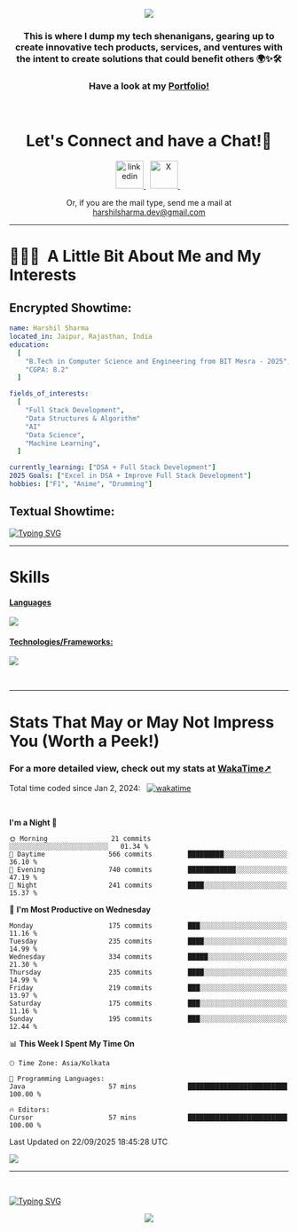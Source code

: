 <p align="center">
  <img src="https://capsule-render.vercel.app/api?type=waving&color=0:000000,100:ec1515&height=140&section=header&animation=fadeIn&text=Hello!&fontColor=ffffff&fontAlignY=34"/>
</p>

<h3 align="center">
This is where I dump my tech shenanigans, gearing up to create innovative tech products, services, and ventures with the intent to create solutions that could benefit others 🌍✨🛠️
</h3>

<h3 align="center">
<a target="blank">Have a look at my <a href="https://harshilshrma.com">Portfolio!</a>
</h3>



<br>

<h1 align="center">
  Let's Connect and have a Chat!💬
</h1>

<p align="center">
<a href="https://www.linkedin.com/in/harshilshrma/">
  <img src="https://user-images.githubusercontent.com/46517096/166973395-19676cd8-f8ec-4abf-83ff-da8243505b82.png" alt="linkedin" height="50">
</a>
&nbsp;
<a href="https://twitter.com/harshilshrma">
  <img src="https://user-images.githubusercontent.com/46517096/166974271-91dfa250-d70b-4cb9-8707-f1bda1b708c3.png" alt="X" height="50">
</a>
&nbsp;
</p>

<p align="center">
<a>Or, if you are the mail type, send me a mail at <a href="mailto:harshilsharma.dev@gmail.com">harshilsharma.dev@gmail.com</a>
</p>

---

<h1> 👨🏻‍💻 &nbsp;A Little Bit About Me and My Interests</h1>

<h2>Encrypted Showtime:</h2>

```yaml
name: Harshil Sharma
located_in: Jaipur, Rajasthan, India
education:
  [
    "B.Tech in Computer Science and Engineering from BIT Mesra - 2025",
    "CGPA: 8.2"
  ]

fields_of_interests:
  [
    "Full Stack Development",
    "Data Structures & Algorithm"
    "AI"
    "Data Science",
    "Machine Learning",
  ]

currently_learning: ["DSA + Full Stack Development"]
2025 Goals: ["Excel in DSA + Improve Full Stack Development"]
hobbies: ["F1", "Anime", "Drumming"]
```

<h2>Textual Showtime:</h2>

[![Typing SVG](https://readme-typing-svg.demolab.com?font=Poppins&size=65&duration=1800&pause=1200&color=F7F7F7&background=0D1117&center=true&vCenter=true&random=false&width=2420&height=300&lines=Hey+there%2C+I'm+Harshil;welcome+to+my+life.exe;Get+ready!+The+next+10+points+offer+a+peek+into+my+world;1%2F10%3A+I'm+Currently+pursuing+B.Tech+in+Computer+Science;2%2F10%3A+Coding+by+day%2C+gaming+by+code's+moonlight;3%2F10%3A+Mastering+skills+for+a+Koenigsegg-fueled+tomorrow;4%2F10%3A+I+excel+in+organized+everything%E2%80%94code%2C+spaces%2C+and+life;5%2F10%3A+Coffee%E2%80%94the+real+code+compiler+behind+my+smarts;6%2F10%3A+Learning+AI+to+make+tech+smarter+and+less+Terminator-y;7%2F10%3A+Obsessed+with+LeetCode%E2%80%94tackling+programming+puzzles+daily;8%2F10%3A+Java+holds+the+throne+in+my+coding+kingdom%E2%80%94top+dog;9%2F10%3A+Striving+to+craft+tech+solutions+that+better+the+world;10%2F10%3A+Working+to+leave+a+positive+impact%2C+doing+good+deeds+before+I+go!;thanks+for+diving+into+my+coding+tale%E2%80%94appreciate+it!;(%E3%80%83%EF%BF%A3%EF%B8%B6%EF%BF%A3)%E4%BA%BA(%EF%BF%A3%EF%B8%B6%EF%BF%A3%E3%80%83))](#)

---

# Skills
<p align="center">
  <a href="https://skillicons.dev">
   <h4>Languages</h4>
    <img src="https://skillicons.dev/icons?i=java,javascript,typescript,python,c,kotlin" />
    <h4>Technologies/Frameworks:</h4>
    <img src="https://skillicons.dev/icons?i=html,css,react,nextjs,tailwind,bootstrap,nodejs,expressjs,mysql,postgresql,git,github,vscode,idea,androidstudio" />
  </a>
</p>

<br>

---

# Stats That May or May Not Impress You (Worth a Peek!)
<h3>For a more detailed view, check out my stats at <a href="https://wakatime.com/@harshilshrma">WakaTime➚</a></h3>

Total time coded since Jan 2, 2024: &nbsp; [![wakatime](https://wakatime.com/badge/user/018cc9b3-bdfa-4ef4-a679-8bc20c997551.svg)](https://wakatime.com/@018cc9b3-bdfa-4ef4-a679-8bc20c997551)


<br>

<!--START_SECTION:waka-->
**I'm a Night 🦉** 

```text
🌞 Morning                21 commits          ░░░░░░░░░░░░░░░░░░░░░░░░░   01.34 % 
🌆 Daytime                566 commits         █████████░░░░░░░░░░░░░░░░   36.10 % 
🌃 Evening                740 commits         ████████████░░░░░░░░░░░░░   47.19 % 
🌙 Night                  241 commits         ████░░░░░░░░░░░░░░░░░░░░░   15.37 % 
```
📅 **I'm Most Productive on Wednesday** 

```text
Monday                   175 commits         ███░░░░░░░░░░░░░░░░░░░░░░   11.16 % 
Tuesday                  235 commits         ████░░░░░░░░░░░░░░░░░░░░░   14.99 % 
Wednesday                334 commits         █████░░░░░░░░░░░░░░░░░░░░   21.30 % 
Thursday                 235 commits         ████░░░░░░░░░░░░░░░░░░░░░   14.99 % 
Friday                   219 commits         ███░░░░░░░░░░░░░░░░░░░░░░   13.97 % 
Saturday                 175 commits         ███░░░░░░░░░░░░░░░░░░░░░░   11.16 % 
Sunday                   195 commits         ███░░░░░░░░░░░░░░░░░░░░░░   12.44 % 
```


📊 **This Week I Spent My Time On** 

```text
🕑︎ Time Zone: Asia/Kolkata

💬 Programming Languages: 
Java                     57 mins             █████████████████████████   100.00 % 

🔥 Editors: 
Cursor                   57 mins             █████████████████████████   100.00 % 
```


 Last Updated on 22/09/2025 18:45:28 UTC
<!--END_SECTION:waka-->

![](https://komarev.com/ghpvc/?username=harshilshrma&color=941315&label=Profile+Visits)


---

<br>

[![Typing SVG](https://readme-typing-svg.demolab.com?font=Gloria+Hallelujah&size=65&duration=2000&pause=1200&color=F7F7F7&background=0D1117&center=true&vCenter=true&random=false&width=2580&height=100&lines=thanks+for+making+it+to+the+end!+Now+go+grab+a+coffee%2C+you've+earned+it!+%F0%9F%98%84%E2%98%95%EF%B8%8F)](#)

<p align="center">
  <img src="https://capsule-render.vercel.app/api?type=waving&color=0:ec1515,150:000000&animation=fadeIn&height=100&section=footer"/>
</p>
